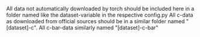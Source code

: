 All data not automatically downloaded by torch should be included here in a folder named like the dataset-variable in the respective config.py
All c-data as downloaded from official sources should be in a similar folder named "[dataset]-c".
All c-bar-data similarly named "[dataset]-c-bar"
